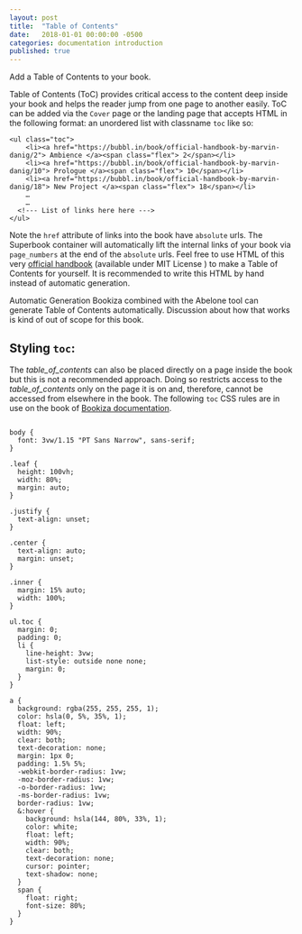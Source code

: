 ```yaml
---
layout: post
title:  "Table of Contents"
date:   2018-01-01 00:00:00 -0500
categories: documentation introduction
published: true
---
```


Add a Table of Contents to your book.

Table of Contents (ToC) provides critical access to the content deep inside your book and helps the reader jump from one page to another easily. ToC can be added via the `Cover` page or the landing page that accepts HTML in the following format: an unordered list with classname `toc` like so:

```
<ul class="toc">
    <li><a href="https://bubbl.in/book/official-handbook-by-marvin-danig/2"> Ambience </a><span class="flex"> 2</span></li>
    <li><a href="https://bubbl.in/book/official-handbook-by-marvin-danig/10"> Prologue </a><span class="flex"> 10</span></li>
    <li><a href="https://bubbl.in/book/official-handbook-by-marvin-danig/18"> New Project </a><span class="flex"> 18</span></li>
    …
    …
  <!--- List of links here here --->
</ul>

```
Note the `href` attribute of links into the book have `absolute` urls. The Superbook container will automatically lift the internal links of your book via `page_numbers` at the end of the `absolute` urls. Feel free to use HTML of this very [official handbook](https://github.com/bubblin/Official-Handbook/blob/master/extras/table_of_contents.html)  (available under MIT License ) to make a Table of Contents for yourself. It is recommended to write this HTML by hand instead of automatic generation.

Automatic Generation
Bookiza combined with the Abelone tool can generate Table of Contents automatically. Discussion about how that works is kind of out of scope for this book.

## Styling `toc`:

The _table_of_contents_ can also be placed directly on a page inside the book but this is not a recommended approach. Doing so restricts access to the _table_of_contents_ only on the page it is on and, therefore, cannot be accessed from elsewhere in the book. The following `toc` CSS rules are in use on the book of [Bookiza documentation](https://bubblin.io/book/bookiza-documentation-by-marvin-danig/5).

```

body {
  font: 3vw/1.15 "PT Sans Narrow", sans-serif;
}

.leaf {
  height: 100vh;
  width: 80%;
  margin: auto;
}

.justify {
  text-align: unset;
}

.center {
  text-align: auto;
  margin: unset;
}

.inner {
  margin: 15% auto;
  width: 100%;
}

ul.toc {
  margin: 0;
  padding: 0;
  li {
    line-height: 3vw;
    list-style: outside none none;
    margin: 0;
  }
}

a {
  background: rgba(255, 255, 255, 1);
  color: hsla(0, 5%, 35%, 1);
  float: left;
  width: 90%;
  clear: both;
  text-decoration: none;
  margin: 1px 0;
  padding: 1.5% 5%;
  -webkit-border-radius: 1vw;
  -moz-border-radius: 1vw;
  -o-border-radius: 1vw;
  -ms-border-radius: 1vw;
  border-radius: 1vw;
  &:hover {
    background: hsla(144, 80%, 33%, 1);
    color: white;
    float: left;
    width: 90%;
    clear: both;
    text-decoration: none;
    cursor: pointer;
    text-shadow: none;
  }
  span {
    float: right;
    font-size: 80%;
  }
}

```

<br/>
<br/>